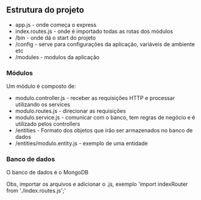 
## Estrutura do projeto

- app.js - onde  começa o express
- index.routes.js - onde é importado todas as rotas dos módulos
- /bin - onde dá o start do projeto
- /config - serve para configurações da aplicação, variáveis de ambiente etc
- /modules - modulos da aplicação

### Módulos

Um módulo é composto de:
- modulo.controller.js - receber as requisições HTTP e processar utilizando os services
- modulo.routes.js - direcionar as requisições
- modulo.service.js - comunicar com o banco, tem regras de negócio e é utilizado pelos controllers
- /entities - Formato dos objetos que irão ser armazenados no banco de dados
- /entities/modulo.entity.js - exemplo de uma entidade


### Banco de dados

O banco de dados é o MongoDB


Obs, importar os arquivos e adicionar o .js, exemplo 
'import indexRouter from './index.routes.js';'